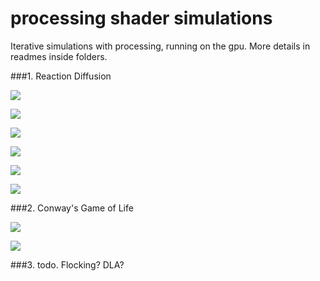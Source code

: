 # processing shader simulations

Iterative simulations with processing, running on the gpu. More details in readmes inside folders.


###1. Reaction Diffusion

![](rd1.png)

![](rd4.png)

![](rd2.png)

![](rd5.png)

![](rd6.png)

![](rd3.png)



###2. Conway's Game of Life

![](gol1.png)

![](gol2.png)



###3. todo. Flocking? DLA?  